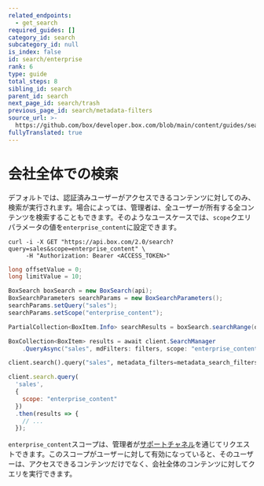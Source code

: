 ```yaml
---
related_endpoints:
  - get_search
required_guides: []
category_id: search
subcategory_id: null
is_index: false
id: search/enterprise
rank: 6
type: guide
total_steps: 8
sibling_id: search
parent_id: search
next_page_id: search/trash
previous_page_id: search/metadata-filters
source_url: >-
  https://github.com/box/developer.box.com/blob/main/content/guides/search/6-enterprise.md
fullyTranslated: true
---
```

# 会社全体での検索

デフォルトでは、認証済みユーザーがアクセスできるコンテンツに対してのみ、検索が実行されます。場合によっては、管理者は、全ユーザーが所有する全コンテンツを検索することもできます。そのようなユースケースでは、`scope`クエリパラメータの値を`enterprise_content`に設定できます。

<!-- markdownlint-disable line-length -->

<Tabs>

<Tab title="cURL">

```curl
curl -i -X GET "https://api.box.com/2.0/search?query=sales&scope=enterprise_content" \
     -H "Authorization: Bearer <ACCESS_TOKEN>"
```

</Tab>

<Tab title="Java">

```java
long offsetValue = 0;
long limitValue = 10;

BoxSearch boxSearch = new BoxSearch(api);
BoxSearchParameters searchParams = new BoxSearchParameters();
searchParams.setQuery("sales");
searchParams.setScope("enterprise_content");

PartialCollection<BoxItem.Info> searchResults = boxSearch.searchRange(offsetValue, limitValue, searchParams);
```

</Tab>

<Tab title=".NET">

```csharp
BoxCollection<BoxItem> results = await client.SearchManager
    .QueryAsync("sales", mdFilters: filters, scope: "enterprise_content");
```

</Tab>

<Tab title="Python">

```py
client.search().query("sales", metadata_filters=metadata_search_filters, scope="enterprise_content")
```

</Tab>

<Tab title="Node">

```js
client.search.query(
  'sales',
  {
    scope: "enterprise_content"
  })
  .then(results => {
    // ...
  });
```

</Tab>

</Tabs>

<!-- markdownlint-enable line-length -->

<Message warning>

`enterprise_content`スコープは、管理者が[サポートチャネル](p://support)を通じてリクエストできます。このスコープがユーザーに対して有効になっていると、そのユーザーは、アクセスできるコンテンツだけでなく、会社全体のコンテンツに対してクエリを実行できます。

</Message >
